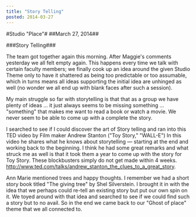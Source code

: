 ```yaml
---
title: "Story Telling"
posted: 2014-03-27
---
```


#Studio "Place"#
##March 27, 2014##

###Story Telling###

The team got together again this morning. After Maggie's comments yesterday we all felt empty again. This happens every time we talk with certain faculty members; we finally cook up an idea around the given Studio Theme only to have it shattered as being too predictable or too assumable, which in turns means all ideas supporting the initial idea are unhinged as well (no wonder we all end up with blank faces after such a session).  

My main struggle so far with storytelling is that that as a group we have plenty of ideas ... it just always seems to be missing something ... "something" that makes me want to read a book or watch a movie. We never seem to be able to come up with a complete the story. 

I searched to see if I could discover the art of Story telling and ran into this TED video by Film maker Andrew Stanton ("Toy Story," "WALL-E") In this video he shares what he knows about storytelling — starting at the end and working back to the beginning. I think he had some great remarks and what struck me as well is that it took them a year to come up with the story for Toy Story. These blockbusters simply do not get made within 4 weeks. <http://www.ted.com/talks/andrew_stanton_the_clues_to_a_great_story>. 

Ann Marie mentioned trees and happy thoughts. I remember we had a short story book  titled "The giving tree" by Shel Silverstein. I brought it in with the idea that we perhaps could re-tell an existing story but put our own spin on it. We toyed around with that idea and searched to see if we could find such a story but to no avail. So in the end we came back to our "Ghost of place" theme that we all connected to.